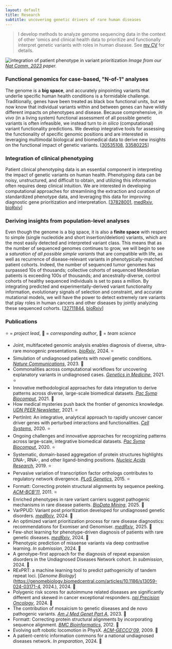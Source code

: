 ```yaml
---
layout: default
title: Research
subtitle: uncovering genetic drivers of rare human diseases
---
```


> I develop methods to analyze genome sequencing data in the context of other 'omics and clinical 
> health data to prioritize and functionally interpret genetic variants with roles in human disease. See
> [my CV](../assets/ShilpaKobren_CV.pdf) for details.

![integration of patient phenotype in variant prioritization](../assets/img/clinical_integration.png)
*Image from our [Nat Comm, 2023](https://www.nature.com/articles/s41467-023-41980-6) paper.*

### Functional genomics for case-based, "N-of-1" analyses

The genome is a **big space**, and accurately pinpointing variants that underlie specific human health conditions is a formidable challenge.
Traditionally, genes have been treated as black box functional units, but we now know that individual variants within and between genes 
can have wildly different impacts on phenotypes and disease. Because comprehensive, *in vivo* (in a living system) functional assessment of all possible genetic 
variants is often infeasible, we instead turn to *in silico* (computational) variant functionality predictions. We develop integrative tools for assessing
the functionality of specific genomic positions and are interested in leveraging multimodal biological and biomedical data to derive new insights on the 
functional impact of genetic variants. \[[30535108](https://pubmed.ncbi.nlm.nih.gov/30535108/), [33580225](https://pubmed.ncbi.nlm.nih.gov/33580225/)\]

### Integration of clinical phenotyping 

Patient clinical phenotyping data is an essential component in interpreting the impact of genetic variants on human health.
Phenotyping data can be noisy, unstructured, and difficult to obtain, and utilizing this information often requires deep clinical intuition. 
We are interested in developing computational approaches for streamlining the extraction and curation of standardized phenotype data, 
and leveraging this data for improving diagnostic gene prioritization and interpretation. \[[37828001](https://pubmed.ncbi.nlm.nih.gov/37828001/), [medRxiv](https://www.medrxiv.org/content/10.1101/2022.12.07.22283238v1), [bioRxiv](https://www.biorxiv.org/content/10.1101/2024.02.13.580158v1)\]



### Deriving insights from population-level analyses

Even though the genome is a big space, it is also a **finite space** with respect to simple 
(single nucleotide and short insertion/deletion) variants, which are the most easily detected and interpreted variant class. 
This means that as the number of sequenced genomes continues to grow, we will begin to see a *saturation of all possible simple variants* that are
compatible with life, as well as recurrence of disease-relevant variants in phenotypically-matched patient cohorts. 
Indeed, the number of sequenced 
tumor genomes has surpassed 10s of thousands; collective cohorts of sequenced Mendelian patients is exceeding 100s of thousands;
and ancestrally-diverse, control cohorts of healthy sequenced individuals is set to pass a million. 
By integrating predicted and experimentally-derived variant functionality information, evolutionary signals of selection and constraint, and accurate mutational models,
we will have the power to detect extremely rare variants that play roles in human cancers and other diseases by jointly analyzing these sequenced cohorts. \[[32711844](https://pubmed.ncbi.nlm.nih.gov/32711844/), [bioRxiv](https://www.biorxiv.org/content/10.1101/2024.02.13.580158v1)\]

### Publications
:star: = *project lead*, :love_letter: = *corresponding author*, :busts_in_silhouette: = *team science*

* Joint, multifaceted genomic analysis enables diagnosis of diverse, ultra-rare monogenic presentations. [*bioRxiv*](https://www.biorxiv.org/content/10.1101/2024.02.13.580158v1), 2024. :star:
* Simulation of undiagnosed patients with novel genetic conditions. [*Nature Communications*](https://www.nature.com/articles/s41467-023-41980-6), 2023. :love_letter:
* Commonalities across computational workflows for uncovering explanatory variants in undiagnosed cases. [*Genetics in Medicine*](https://www.nature.com/articles/s41436-020-01084-8), 2021. :star:
* Innovative methodological approaches for data integration to derive patterns across diverse, large-scale biomedical datasets. [*Pac Symp Biocomput*](https://psb.stanford.edu/psb-online/proceedings/psb21/intro-pattern_rec.pdf), 2021. :love_letter:
* How medical mysteries push back the frontier of genomics knowledge. [*UDN PEER Newsletter*](https://mailchi.mp/659a8ae4c89a/udn-peer-newsletter-undiagnosed-diseases-network-summer-2021), 2021. :star:
* PertInInt: An integrative, analytical approach to rapidly uncover cancer driver genes with perturbed interactions and functionalities. [*Cell Systems*](https://www.cell.com/cell-systems/fulltext/S2405-4712(20)30202-7), 2020. :star:
* Ongoing challenges and innovative approaches for recognizing patterns across large-scale, integrative biomedical datasets. [*Pac Symp Biocomput*](https://psb.stanford.edu/psb-online/proceedings/psb20/Intro_Biomed%20Data.pdf), 2020. :star:
* Systematic, domain-based aggregation of protein structures highlights DNA-, RNA-, and other ligand-binding positions. [*Nucleic Acids Research*](https://academic.oup.com/nar/article/47/2/582/5232439), 2019. :star:
* Pervasive variation of transcription factor orthologs contributes to regulatory network divergence. [*PLoS Genetics*](https://journals.plos.org/plosgenetics/article?id=10.1371/journal.pgen.1005011), 2015. :star:
* Formatt: Correcting protein structural alignments by sequence peeking. [*ACM-BCB'11*](https://dl.acm.org/citation.cfm?doid=2147805.2147842), 2011. :star:
* Enriched phenotypes in rare variant carriers suggest pathogenic mechanisms in rare disease patients. [*BioData Mining*](https://link.springer.com/article/10.1186/s13040-024-00418-5), 2025. :love_letter:
* VarPPUD: Variant post prioritization developed for undiagnosed genetic disorders. [*medRxiv*](https://www.medrxiv.org/content/10.1101/2024.04.15.24305876), 2024. :love_letter:
* An optimized variant prioritization process for rare disease diagnostics: recommendations for Exomiser and Genomiser. [*medRxiv*](https://www.medrxiv.org/content/10.1101/2025.04.18.25326061v1), 2025. :busts_in_silhouette:
* Few-shot learning for phenotype-driven diagnosis of patients with rare genetic diseases. [*medRxiv*](https://www.medrxiv.org/content/10.1101/2022.12.07.22283238v2), 2024. :busts_in_silhouette:
* Phenotypic prediction of missense variants via deep contrastive learning. *In submission*, 2024. :busts_in_silhouette:
* A genotype-first approach for the diagnosis of repeat expansion disorders in the Undiagnosed Diseases Network cohort. *In submission*, 2024. :busts_in_silhouette: 
* RExPRT: a machine learning tool to predict pathogenicity of tandem repeat loci. [*Genome Biology*](https://genomebiology.biomedcentral.com/articles/10.1186/s13059-024-03171-4, 2024.), 2024. :busts_in_silhouette:
* Polygenic risk scores for autoimmune related diseases are significantly different and skewed in cancer exceptional responders. [*npj Precision Oncology*](https://www.medrxiv.org/content/10.1101/2023.02.22.23285773v2), 2024. :busts_in_silhouette:
* The contribution of mosaicism to genetic diseases and de novo pathogenic variants. [*Am J Med Genet Part A*](https://onlinelibrary.wiley.com/doi/abs/10.1002/ajmg.a.63309), 2023. :busts_in_silhouette:
* Formatt: Correcting protein structural alignments by incorporating sequence alignment. [*BMC Bioinformatics*](https://www.biomedcentral.com/1471-2105/13/259), 2012. :busts_in_silhouette:
* Evolving soft robotic locomotion in PhysX. [*ACM-GECCO'09*](https://dl.acm.org/citation.cfm?doid=1570256.1570351), 2009. :busts_in_silhouette:
* A patient-centric information commons for a national undiagnosed diseases network. *In preparation*, 2024. :busts_in_silhouette: